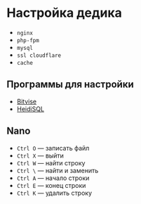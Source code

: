 # Настройка дедика
- `nginx`
- `php-fpm`
- `mysql`
- `ssl cloudflare`
- `cache`

## Программы для настройки
- [Bitvise](https://www.bitvise.com/ssh-client-download)
- [HeidiSQL](https://www.heidisql.com/download.php)

## Nano
- `Ctrl O` — записать файл
- `Ctrl X` — выйти
- `Ctrl W` — найти строку
- `Ctrl \` — найти и заменить
- `Ctrl A` — начало строки
- `Ctrl E` — конец строки
- `Ctrl K` — удалить строку